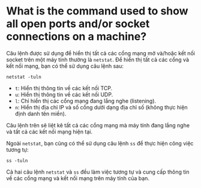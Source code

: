 # What is the command used to show all open ports and/or socket connections on a machine?

Câu lệnh được sử dụng để hiển thị tất cả các cổng mạng mở và/hoặc kết nối socket trên một máy tính thường là `netstat`. Để hiển thị tất cả các cổng và kết nối mạng, bạn có thể sử dụng câu lệnh sau:

```
netstat -tuln

```

- `t`: Hiển thị thông tin về các kết nối TCP.
- `u`: Hiển thị thông tin về các kết nối UDP.
- `l`: Chỉ hiển thị các cổng mạng đang lắng nghe (listening).
- `n`: Hiển thị địa chỉ IP và số cổng dưới dạng địa chỉ số (không thực hiện định danh tên miền).

Câu lệnh trên sẽ liệt kê tất cả các cổng mạng mà máy tính đang lắng nghe và tất cả các kết nối mạng hiện tại.

Ngoài `netstat`, bạn cũng có thể sử dụng câu lệnh `ss` để thực hiện công việc tương tự:

```
ss -tuln

```

Cả hai câu lệnh `netstat` và `ss` đều làm việc tương tự và cung cấp thông tin về các cổng mạng và kết nối mạng trên máy tính của bạn.